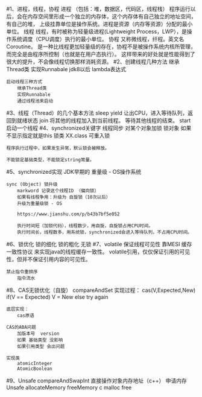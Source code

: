 #1、进程，线程，协程
    进程 （包括：堆，数据区，代码区，线程栈）
        程序运行以后，会在内存空间里形成一个独立的内存体，这个内存体有自己独立的地址空间，有自己的堆，
        上级挂靠单位是操作系统。进程是资源（内存等资源）分配的最小单位。
    线程
        线程，有时被称为轻量级进程(Lightweight Process，LWP），是操作系统调度（CPU调度）执行的最小单位。
    协程   又称微线程，纤程。英文名Coroutine。
        是一种比线程更加轻量级的存在，协程不是被操作系统内核所管理，而完全是由程序所控制（也就是在用户态执行）。
        这样带来的好处就是性能得到了很大的提升，不会像线程切换那样消耗资源。
#2、创建线程几种方法
    继承Thread类
    实现Runnabale
    jdk8以后 lambda表达式
    
    启动线程三种方式
        继承Thread类
        实现Runnabale
        通过线程池来启动
#3、线程（Thread）的几个基本方法
    sleep
    yield
        让出CPU，进入等待队列，返回到就绪状态
    join
        将其他的线程加入到当前线程。
        等待其他线程的结束。
    start
        启动一个线程
#4、synchronized关键字
    线程同步
        对某个对象加锁
            锁对象 如果不显示指定就是this
            锁类   XX.class
    可重入锁
    
    程序执行过程中，如果发生异常，默认锁会被释放。
    
    不能锁定基础类型，不能锁定string常量。
#5、synchronized实现
    JDK早期的 重量级 - OS操作系统
    
    sync (Object) 锁升级
        markword 记录这个线程ID （偏向锁）
        如果有线程争用：升级为 自旋锁（10次以后）
        升级为重量级锁 - OS
        
        https://www.jianshu.com/p/b43b7bf5e052
    
        执行时间短（加锁代码），线程数少，用自旋，自旋锁占用CPU时间。
        执行时间长，线程数多，用系统锁，synchronized会进入等待队列，不占用CPU时间。
#6、锁优化
    锁的细化
    锁的粗化
    无锁
#7、volatile
    保证线程可见性
        靠MESI 缓存一致性协议 来实现java的线程缓存一致性。
        volatile引用，仅仅保证引用的可见性，但并不保证引用内容的可见性。
        
    禁止指令重排序
        指令流水    
#8、CAS无锁优化（自旋）  compareAndSet
    实现过程：
        cas(V,Expected,New)
        if(V == Expected)
            V = New
        else
            try again
        
    底层实现：
        cas原语
    
    CAS的ABA问题
        加版本号  version
        如果 基础类型 没影响
        如果引用类型 会出问题
    
    实现类
        atomicInteger
        AtomicBoolean
#9、Unsafe
    compareAndSwapInt
    直接操作对象内存地址（c++）
    申请内存
        Unsafe
            allocateMemory 
            freeMemory
        c 
            malloc 
            free
        

    
